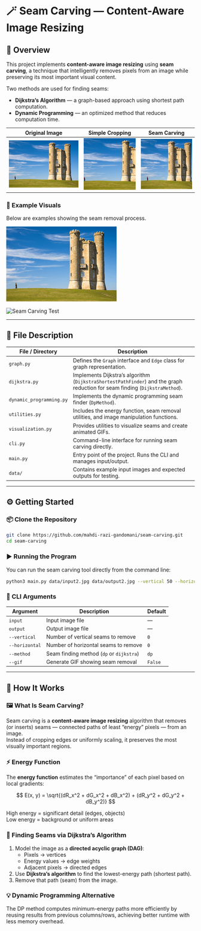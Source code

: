 # 🪄 Seam Carving — Content-Aware Image Resizing

## 📘 Overview
This project implements **content-aware image resizing** using **seam carving**, a technique that intelligently removes pixels from an image while preserving its most important visual content.  

Two methods are used for finding seams:
- **Dijkstra’s Algorithm** — a graph-based approach using shortest path computation.  
- **Dynamic Programming** — an optimized method that reduces computation time. 

| Original Image | Simple Cropping | Seam Carving |
|----------------|-----------------|---------------|
| ![original](data/input1.jpg) | ![crop](data/cropped_input1.jpg) | ![seam](data/output1.jpg) |

### 🧪 Example Visuals

Below are examples showing the seam removal process.

![Seam Carving Test](data/output1_process.gif)

![Seam Carving Test](data/output2_process.gif)

---

## 🧩 File Description

| File / Directory | Description |
|------------------|-------------|
| `graph.py` | Defines the `Graph` interface and `Edge` class for graph representation. |
| `dijkstra.py` | Implements Dijkstra’s algorithm (`DijkstraShortestPathFinder`) and the graph reduction for seam finding (`DijkstraMethod`). |
| `dynamic_programming.py` | Implements the dynamic programming seam finder (`DpMethod`). |
| `utilities.py` | Includes the energy function, seam removal utilities, and image manipulation functions. |
| `visualization.py` | Provides utilities to visualize seams and create animated GIFs. |
| `cli.py` | Command-line interface for running seam carving directly. |
| `main.py` | Entry point of the project. Runs the CLI and manages input/output. |
| `data/` | Contains example input images and expected outputs for testing. |

---

## ⚙️ Getting Started

### 📦 Clone the Repository
```bash
git clone https://github.com/mahdi-razi-gandomani/seam-carving.git
cd seam-carving
```

### ▶️ Running the Program
You can run the seam carving tool directly from the command line:

```bash
python3 main.py data/input2.jpg data/output2.jpg --vertical 50 --horizontal 30 --method dp --gif
```

### 🧠 CLI Arguments

| Argument | Description | Default |
|-----------|-------------|----------|
| `input` | Input image file | — |
| `output` | Output image file | — |
| `--vertical` | Number of vertical seams to remove | `0` |
| `--horizontal` | Number of horizontal seams to remove | `0` |
| `--method` | Seam finding method (`dp` or `dijkstra`) | `dp` |
| `--gif` | Generate GIF showing seam removal | `False` |

---

## 🧮 How It Works

### 🖼️ What Is Seam Carving?
Seam carving is a **content-aware image resizing** algorithm that removes (or inserts) seams — connected paths of least “energy” pixels — from an image.  
Instead of cropping edges or uniformly scaling, it preserves the most visually important regions.

### ⚡ Energy Function
The **energy function** estimates the “importance” of each pixel based on local gradients:

$$
E(x, y) = \sqrt{(dR_x^2 + dG_x^2 + dB_x^2) + (dR_y^2 + dG_y^2 + dB_y^2)}
$$

High energy = significant detail (edges, objects)  
Low energy = background or uniform areas



### 🧭 Finding Seams via Dijkstra’s Algorithm
1. Model the image as a **directed acyclic graph (DAG)**:
   - Pixels → vertices  
   - Energy values → edge weights  
   - Adjacent pixels → directed edges
2. Use **Dijkstra’s algorithm** to find the lowest-energy path (shortest path).
3. Remove that path (seam) from the image.

### 💡 Dynamic Programming Alternative
The DP method computes minimum-energy paths more efficiently by reusing results from previous columns/rows, achieving better runtime with less memory overhead.

